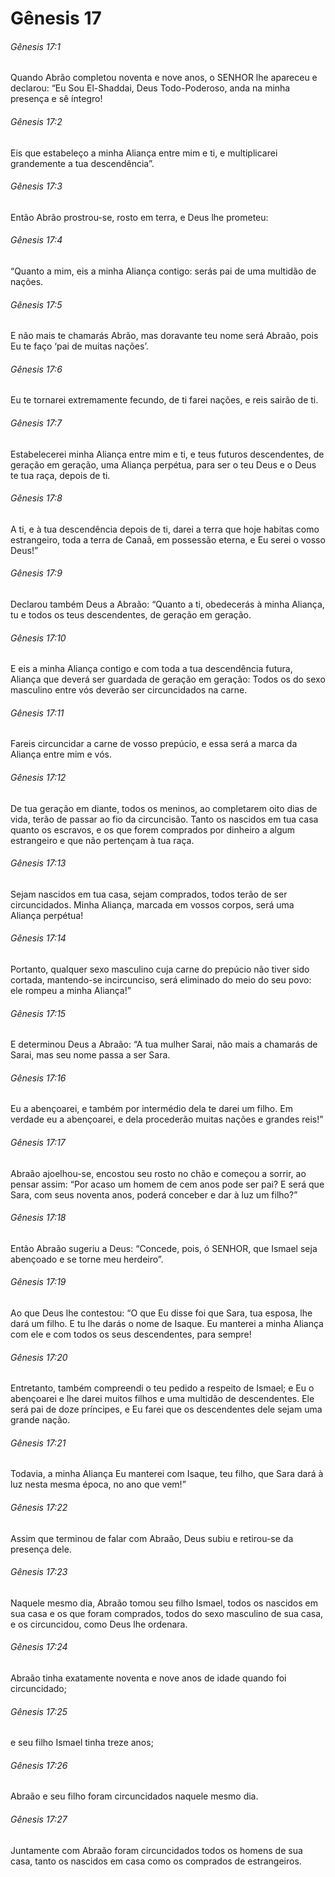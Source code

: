 # Gênesis 17

###### Gênesis 17:1

Quando Abrão completou noventa e nove anos, o SENHOR lhe apareceu e declarou: “Eu Sou El-Shaddai, Deus Todo-Poderoso, anda na minha presença e sê íntegro!

###### Gênesis 17:2

Eis que estabeleço a minha Aliança entre mim e ti, e multiplicarei grandemente a tua descendência”.

###### Gênesis 17:3

Então Abrão prostrou-se, rosto em terra, e Deus lhe prometeu:

###### Gênesis 17:4

“Quanto a mim, eis a minha Aliança contigo: serás pai de uma multidão de nações.

###### Gênesis 17:5

E não mais te chamarás Abrão, mas doravante teu nome será Abraão, pois Eu te faço ‘pai de muitas nações’.

###### Gênesis 17:6

Eu te tornarei extremamente fecundo, de ti farei nações, e reis sairão de ti.

###### Gênesis 17:7

Estabelecerei minha Aliança entre mim e ti, e teus futuros descendentes, de geração em geração, uma Aliança perpétua, para ser o teu Deus e o Deus te tua raça, depois de ti.

###### Gênesis 17:8

A ti, e à tua descendência depois de ti, darei a terra que hoje habitas como estrangeiro, toda a terra de Canaã, em possessão eterna, e Eu serei o vosso Deus!”

###### Gênesis 17:9

Declarou também Deus a Abraão: “Quanto a ti, obedecerás à minha Aliança, tu e todos os teus descendentes, de geração em geração.

###### Gênesis 17:10

E eis a minha Aliança contigo e com toda a tua descendência futura, Aliança que deverá ser guardada de geração em geração: Todos os do sexo masculino entre vós deverão ser circuncidados na carne.

###### Gênesis 17:11

Fareis circuncidar a carne de vosso prepúcio, e essa será a marca da Aliança entre mim e vós.

###### Gênesis 17:12

De tua geração em diante, todos os meninos, ao completarem oito dias de vida, terão de passar ao fio da circuncisão. Tanto os nascidos em tua casa quanto os escravos, e os que forem comprados por dinheiro a algum estrangeiro e que não pertençam à tua raça.

###### Gênesis 17:13

Sejam nascidos em tua casa, sejam comprados, todos terão de ser circuncidados. Minha Aliança, marcada em vossos corpos, será uma Aliança perpétua!

###### Gênesis 17:14

Portanto, qualquer sexo masculino cuja carne do prepúcio não tiver sido cortada, mantendo-se incircunciso, será eliminado do meio do seu povo: ele rompeu a minha Aliança!”

###### Gênesis 17:15

E determinou Deus a Abraão: “A tua mulher Sarai, não mais a chamarás de Sarai, mas seu nome passa a ser Sara.

###### Gênesis 17:16

Eu a abençoarei, e também por intermédio dela te darei um filho. Em verdade eu a abençoarei, e dela procederão muitas nações e grandes reis!”

###### Gênesis 17:17

Abraão ajoelhou-se, encostou seu rosto no chão e começou a sorrir, ao pensar assim: “Por acaso um homem de cem anos pode ser pai? E será que Sara, com seus noventa anos, poderá conceber e dar à luz um filho?”

###### Gênesis 17:18

Então Abraão sugeriu a Deus: “Concede, pois, ó SENHOR, que Ismael seja abençoado e se torne meu herdeiro”.

###### Gênesis 17:19

Ao que Deus lhe contestou: “O que Eu disse foi que Sara, tua esposa, lhe dará um filho. E tu lhe darás o nome de Isaque. Eu manterei a minha Aliança com ele e com todos os seus descendentes, para sempre!

###### Gênesis 17:20

Entretanto, também compreendi o teu pedido a respeito de Ismael; e Eu o abençoarei e lhe darei muitos filhos e uma multidão de descendentes. Ele será pai de doze príncipes, e Eu farei que os descendentes dele sejam uma grande nação.

###### Gênesis 17:21

Todavia, a minha Aliança Eu manterei com Isaque, teu filho, que Sara dará à luz nesta mesma época, no ano que vem!”

###### Gênesis 17:22

Assim que terminou de falar com Abraão, Deus subiu e retirou-se da presença dele.

###### Gênesis 17:23

Naquele mesmo dia, Abraão tomou seu filho Ismael, todos os nascidos em sua casa e os que foram comprados, todos do sexo masculino de sua casa, e os circuncidou, como Deus lhe ordenara.

###### Gênesis 17:24

Abraão tinha exatamente noventa e nove anos de idade quando foi circuncidado;

###### Gênesis 17:25

e seu filho Ismael tinha treze anos;

###### Gênesis 17:26

Abraão e seu filho foram circuncidados naquele mesmo dia.

###### Gênesis 17:27

Juntamente com Abraão foram circuncidados todos os homens de sua casa, tanto os nascidos em casa como os comprados de estrangeiros.

